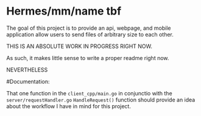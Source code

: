 # Hermes/mm/name tbf #

The goal of this project is to provide an api, webpage, and mobile application allow users to send files of arbitrary size to each other.

THIS IS AN ABSOLUTE WORK IN PROGRESS RIGHT NOW.

As such, it makes little sense to write a proper readme right now.

NEVERTHELESS

#Documentation:

That one function in the `client_cpp/main.go` in conjunctio with the `server/requestHandler.go` `HandleRequest()` function should provide an idea about the workflow I have in mind for this project.

